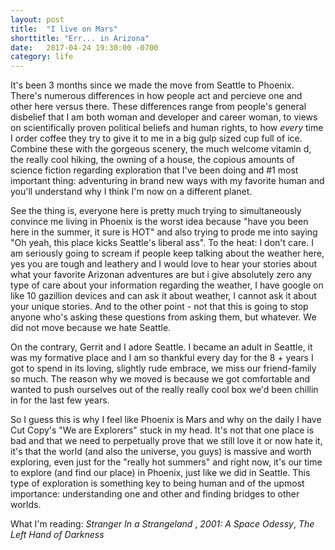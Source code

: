 ```yaml
---
layout: post
title:  "I live on Mars"
shorttitle: "Err... in Arizona"
date:   2017-04-24 19:30:00 -0700
category: life
---
```


It's been 3 months since we made the move from Seattle to Phoenix. There's numerous differences in how people act and percieve one and other here versus there. These differences range from people's general disbelief that I am both woman and developer and career woman, to views on scientifically proven political beliefs and human rights, to how _every_ time I order coffee they try to give it to me in a big gulp sized cup full of ice. Combine these with the gorgeous scenery, the much welcome vitamin d, the really cool hiking, the owning of a house, the copious amounts of science fiction regarding exploration that I've been doing and #1 most important thing: adventuring in brand new ways with my favorite human and you'll understand why I think I'm now on a different planet. 

See the thing is, everyone here is pretty much trying to simultaneously convince me living in Phoenix is the worst idea because "have you been here in the summer, it sure is HOT" and also trying to prode me into saying "Oh yeah, this place kicks Seattle's liberal ass". To the heat: I don't care. I am seriously going to scream if people keep talking about the weather here, yes you are tough and leathery and I would love to hear your stories about what your favorite Arizonan adventures are but i give absolutely zero any type of care about your information regarding the weather, I have google on like 10 gazillion devices and can ask it about weather, I cannot ask it about your unique stories. And to the other point - not that this is going to stop anyone who's asking these questions from asking them, but whatever. We did not move because we hate Seattle. 

On the contrary, Gerrit and I adore Seattle. I became an adult in Seattle, it was my formative place and I am so thankful every day for the 8 + years I got to spend in its loving, slightly rude embrace, we miss our friend-family so much. The reason why we moved is because we got comfortable and wanted to push ourselves out of the really really cool box we'd been chillin in for the last few years. 

So I guess this is why I feel like Phoenix is Mars and why on the daily I have Cut Copy's "We are Explorers" stuck in my head. It's not that one place is bad and that we need to perpetually prove that we still love it or now hate it, it's that the world (and also the universe, you guys) is massive and worth exploring, even just for the "really hot summers" and right now, it's our time to explore (and find our place) in Phoenix, just like we did in Seattle. This type of exploration is something key to being human and of the upmost importance: understanding one and other and finding bridges to other worlds. 

What I'm reading: _Stranger In a Strangeland_ , _2001: A Space Odessy_, _The Left Hand of Darkness_  

